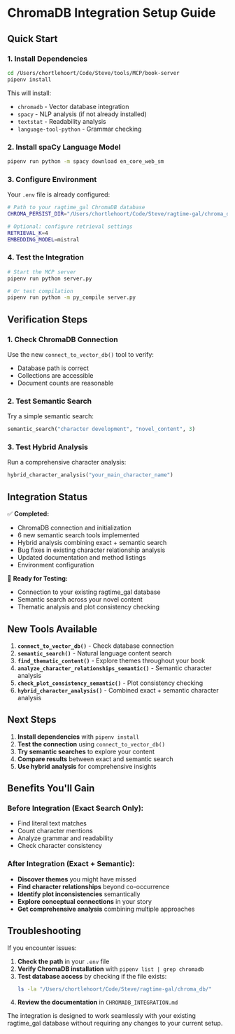 # ChromaDB Integration Setup Guide

## Quick Start

### 1. Install Dependencies
```bash
cd /Users/chortlehoort/Code/Steve/tools/MCP/book-server
pipenv install
```

This will install:
- `chromadb` - Vector database integration
- `spacy` - NLP analysis (if not already installed)
- `textstat` - Readability analysis
- `language-tool-python` - Grammar checking

### 2. Install spaCy Language Model
```bash
pipenv run python -m spacy download en_core_web_sm
```

### 3. Configure Environment
Your `.env` file is already configured:
```bash
# Path to your ragtime_gal ChromaDB database
CHROMA_PERSIST_DIR="/Users/chortlehoort/Code/Steve/ragtime-gal/chroma_db"

# Optional: configure retrieval settings
RETRIEVAL_K=4
EMBEDDING_MODEL=mistral
```

### 4. Test the Integration
```bash
# Start the MCP server
pipenv run python server.py

# Or test compilation
pipenv run python -m py_compile server.py
```

## Verification Steps

### 1. Check ChromaDB Connection
Use the new `connect_to_vector_db()` tool to verify:
- Database path is correct
- Collections are accessible
- Document counts are reasonable

### 2. Test Semantic Search
Try a simple semantic search:
```python
semantic_search("character development", "novel_content", 3)
```

### 3. Test Hybrid Analysis
Run a comprehensive character analysis:
```python
hybrid_character_analysis("your_main_character_name")
```

## Integration Status

✅ **Completed:**
- ChromaDB connection and initialization
- 6 new semantic search tools implemented
- Hybrid analysis combining exact + semantic search
- Bug fixes in existing character relationship analysis
- Updated documentation and method listings
- Environment configuration

🔄 **Ready for Testing:**
- Connection to your existing ragtime_gal database
- Semantic search across your novel content
- Thematic analysis and plot consistency checking

## New Tools Available

1. **`connect_to_vector_db()`** - Check database connection
2. **`semantic_search()`** - Natural language content search
3. **`find_thematic_content()`** - Explore themes throughout your book
4. **`analyze_character_relationships_semantic()`** - Semantic character analysis
5. **`check_plot_consistency_semantic()`** - Plot consistency checking
6. **`hybrid_character_analysis()`** - Combined exact + semantic character analysis

## Next Steps

1. **Install dependencies** with `pipenv install`
2. **Test the connection** using `connect_to_vector_db()`
3. **Try semantic searches** to explore your content
4. **Compare results** between exact and semantic search
5. **Use hybrid analysis** for comprehensive insights

## Benefits You'll Gain

### Before Integration (Exact Search Only):
- Find literal text matches
- Count character mentions
- Analyze grammar and readability
- Check character consistency

### After Integration (Exact + Semantic):
- **Discover themes** you might have missed
- **Find character relationships** beyond co-occurrence
- **Identify plot inconsistencies** semantically
- **Explore conceptual connections** in your story
- **Get comprehensive analysis** combining multiple approaches

## Troubleshooting

If you encounter issues:

1. **Check the path** in your `.env` file
2. **Verify ChromaDB installation** with `pipenv list | grep chromadb`
3. **Test database access** by checking if the file exists:
   ```bash
   ls -la "/Users/chortlehoort/Code/Steve/ragtime-gal/chroma_db/"
   ```
4. **Review the documentation** in `CHROMADB_INTEGRATION.md`

The integration is designed to work seamlessly with your existing ragtime_gal database without requiring any changes to your current setup.